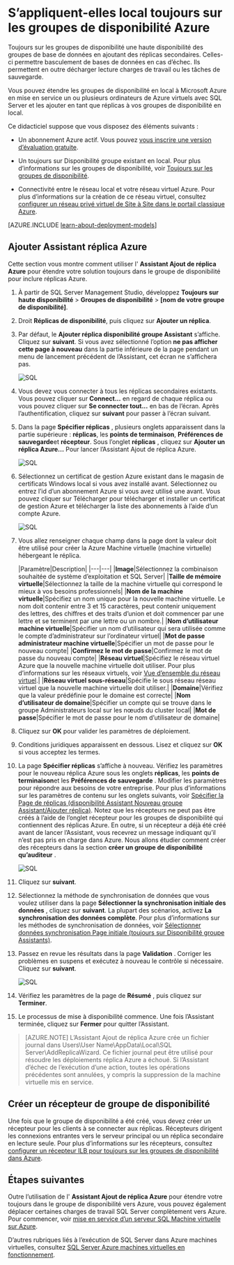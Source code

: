 <properties
    pageTitle="S’appliquent-elles local toujours sur les groupes de disponibilité Azure | Microsoft Azure"
    description="Ce didacticiel utilise les ressources créées avec le modèle de déploiement classique et explique comment utiliser l’Assistant Ajouter réplica dans SQL Server Management Studio (SSMS) pour ajouter un réplica toujours dans le groupe de disponibilité dans Azure."
    services="virtual-machines-windows"
    documentationCenter="na"
    authors="MikeRayMSFT"
    manager="jhubbard"
    editor=""
    tags="azure-service-management"/>

<tags
    ms.service="virtual-machines-windows"
    ms.devlang="na"
    ms.topic="article"
    ms.tgt_pltfrm="vm-windows-sql-server"
    ms.workload="infrastructure-services"
    ms.date="07/12/2016"
    ms.author="MikeRayMSFT" />

# <a name="extend-on-premises-always-on-availability-groups-to-azure"></a>S’appliquent-elles local toujours sur les groupes de disponibilité Azure

Toujours sur les groupes de disponibilité une haute disponibilité des groupes de base de données en ajoutant des réplicas secondaires. Celles-ci permettre basculement de bases de données en cas d’échec. Ils permettent en outre décharger lecture charges de travail ou les tâches de sauvegarde.

Vous pouvez étendre les groupes de disponibilité en local à Microsoft Azure en mise en service un ou plusieurs ordinateurs de Azure virtuels avec SQL Server et les ajouter en tant que réplicas à vos groupes de disponibilité en local.

Ce didacticiel suppose que vous disposez des éléments suivants :

- Un abonnement Azure actif. Vous pouvez [vous inscrire une version d’évaluation gratuite](https://azure.microsoft.com/pricing/free-trial/).

- Un toujours sur Disponibilité groupe existant en local. Pour plus d’informations sur les groupes de disponibilité, voir [Toujours sur les groupes de disponibilité](https://msdn.microsoft.com/library/hh510230.aspx).

- Connectivité entre le réseau local et votre réseau virtuel Azure. Pour plus d’informations sur la création de ce réseau virtuel, consultez [configurer un réseau privé virtuel de Site à Site dans le portail classique Azure](../vpn-gateway/vpn-gateway-site-to-site-create.md).

[AZURE.INCLUDE [learn-about-deployment-models](../../includes/learn-about-deployment-models-classic-include.md)]

## <a name="add-azure-replica-wizard"></a>Ajouter Assistant réplica Azure

Cette section vous montre comment utiliser l' **Assistant Ajout de réplica Azure** pour étendre votre solution toujours dans le groupe de disponibilité pour inclure réplicas Azure.

1. À partir de SQL Server Management Studio, développez **Toujours sur haute disponibilité** > **Groupes de disponibilité** > **[nom de votre groupe de disponibilité]**.

1. Droit **Réplicas de disponibilité**, puis cliquez sur **Ajouter un réplica**.

1. Par défaut, le **Ajouter réplica disponibilité groupe Assistant** s’affiche. Cliquez sur **suivant**.  Si vous avez sélectionné l’option **ne pas afficher cette page à nouveau** dans la partie inférieure de la page pendant un menu de lancement précédent de l’Assistant, cet écran ne s’affichera pas.

    ![SQL](./media/virtual-machines-windows-classic-sql-onprem-availability/IC742861.png)

1. Vous devez vous connecter à tous les réplicas secondaires existants. Vous pouvez cliquer sur **Connect...** en regard de chaque réplica ou vous pouvez cliquer sur **Se connecter tout...** en bas de l’écran. Après l’authentification, cliquez sur **suivant** pour passer à l’écran suivant.

1. Dans la page **Spécifier réplicas** , plusieurs onglets apparaissent dans la partie supérieure : **réplicas**, les **points de terminaison**, **Préférences de sauvegarde**et **récepteur**. Sous l’onglet **réplicas** , cliquez sur **Ajouter un réplica Azure...** Pour lancer l’Assistant Ajout de réplica Azure.

    ![SQL](./media/virtual-machines-windows-classic-sql-onprem-availability/IC742863.png)

1. Sélectionnez un certificat de gestion Azure existant dans le magasin de certificats Windows local si vous avez installé avant. Sélectionnez ou entrez l’id d’un abonnement Azure si vous avez utilisé une avant. Vous pouvez cliquer sur Télécharger pour télécharger et installer un certificat de gestion Azure et télécharger la liste des abonnements à l’aide d’un compte Azure.

    ![SQL](./media/virtual-machines-windows-classic-sql-onprem-availability/IC742864.png)

1. Vous allez renseigner chaque champ dans la page dont la valeur doit être utilisé pour créer la Azure Machine virtuelle (machine virtuelle) hébergeant le réplica.

  	|Paramètre|Description|
|---|---|
|**Image**|Sélectionnez la combinaison souhaitée de système d’exploitation et SQL Server|
|**Taille de mémoire virtuelle**|Sélectionnez la taille de la machine virtuelle qui correspond le mieux à vos besoins professionnels|
|**Nom de la machine virtuelle**|Spécifiez un nom unique pour la nouvelle machine virtuelle. Le nom doit contenir entre 3 et 15 caractères, peut contenir uniquement des lettres, des chiffres et des traits d’union et doit commencer par une lettre et se terminent par une lettre ou un nombre.|
|**Nom d’utilisateur machine virtuelle**|Spécifier un nom d’utilisateur qui sera utilisée comme le compte d’administrateur sur l’ordinateur virtuel|
|**Mot de passe administrateur machine virtuelle**|Spécifier un mot de passe pour le nouveau compte|
|**Confirmez le mot de passe**|Confirmez le mot de passe du nouveau compte|
|**Réseau virtuel**|Spécifiez le réseau virtuel Azure que la nouvelle machine virtuelle doit utiliser. Pour plus d’informations sur les réseaux virtuels, voir [Vue d’ensemble du réseau virtuel](../virtual-network/virtual-networks-overview.md).|
|**Réseau virtuel sous-réseau**|Spécifie le sous réseau réseau virtuel que la nouvelle machine virtuelle doit utiliser.|
|**Domaine**|Vérifiez que la valeur prédéfinie pour le domaine est correcte|
|**Nom d’utilisateur de domaine**|Spécifier un compte qui se trouve dans le groupe Administrateurs local sur les nœuds du cluster local|
|**Mot de passe**|Spécifier le mot de passe pour le nom d’utilisateur de domaine|

1. Cliquez sur **OK** pour valider les paramètres de déploiement.

1. Conditions juridiques apparaissent en dessous. Lisez et cliquez sur **OK** si vous acceptez les termes.

1. La page **Spécifier réplicas** s’affiche à nouveau. Vérifiez les paramètres pour le nouveau réplica Azure sous les onglets **réplicas**, les **points de terminaison**et les **Préférences de sauvegarde** . Modifier les paramètres pour répondre aux besoins de votre entreprise.  Pour plus d’informations sur les paramètres de contenu sur les onglets suivants, voir [Spécifier la Page de réplicas (disponibilité Assistant Nouveau groupe Assistant/Ajouter réplica)](https://msdn.microsoft.com/library/hh213088.aspx). Notez que les récepteurs ne peut pas être créés à l’aide de l’onglet récepteur pour les groupes de disponibilité qui contiennent des réplicas Azure. En outre, si un récepteur a déjà été créé avant de lancer l’Assistant, vous recevrez un message indiquant qu’il n’est pas pris en charge dans Azure. Nous allons étudier comment créer des récepteurs dans la section **créer un groupe de disponibilité qu’auditeur** .

    ![SQL](./media/virtual-machines-windows-classic-sql-onprem-availability/IC742865.png)

1. Cliquez sur **suivant**.

1. Sélectionnez la méthode de synchronisation de données que vous voulez utiliser dans la page **Sélectionner la synchronisation initiale des données** , cliquez sur **suivant**. La plupart des scénarios, activez **La synchronisation des données complète**. Pour plus d’informations sur les méthodes de synchronisation de données, voir [Sélectionner données synchronisation Page initiale (toujours sur Disponibilité groupe Assistants)](https://msdn.microsoft.com/library/hh231021.aspx).

1. Passez en revue les résultats dans la page **Validation** . Corriger les problèmes en suspens et exécutez à nouveau le contrôle si nécessaire. Cliquez sur **suivant**.

    ![SQL](./media/virtual-machines-windows-classic-sql-onprem-availability/IC742866.png)

1. Vérifiez les paramètres de la page de **Résumé** , puis cliquez sur **Terminer**.

1. Le processus de mise à disponibilité commence. Une fois l’Assistant terminée, cliquez sur **Fermer** pour quitter l’Assistant.

>[AZURE.NOTE] L’Assistant Ajout de réplica Azure crée un fichier journal dans Users\User Name\AppData\Local\SQL Server\AddReplicaWizard. Ce fichier journal peut être utilisé pour résoudre les déploiements réplica Azure a échoué. Si l’Assistant d’échec de l’exécution d’une action, toutes les opérations précédentes sont annulées, y compris la suppression de la machine virtuelle mis en service.

## <a name="create-an-availability-group-listener"></a>Créer un récepteur de groupe de disponibilité

Une fois que le groupe de disponibilité a été créé, vous devez créer un récepteur pour les clients à se connecter aux réplicas. Récepteurs dirigent les connexions entrantes vers le serveur principal ou un réplica secondaire en lecture seule. Pour plus d’informations sur les récepteurs, consultez [configurer un récepteur ILB pour toujours sur les groupes de disponibilité dans Azure](virtual-machines-windows-classic-ps-sql-int-listener.md).

## <a name="next-steps"></a>Étapes suivantes

Outre l’utilisation de l' **Assistant Ajout de réplica Azure** pour étendre votre toujours dans le groupe de disponibilité vers Azure, vous pouvez également déplacer certaines charges de travail SQL Server complètement vers Azure. Pour commencer, voir [mise en service d’un serveur SQL Machine virtuelle sur Azure](virtual-machines-windows-portal-sql-server-provision.md).

D’autres rubriques liés à l’exécution de SQL Server dans Azure machines virtuelles, consultez [SQL Server Azure machines virtuelles en fonctionnement](virtual-machines-windows-sql-server-iaas-overview.md).
